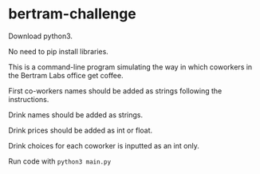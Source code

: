 # bertram-challenge

Download python3.

No need to pip install libraries.

This is a command-line program simulating the way in which coworkers in the Bertram Labs office get coffee.

First co-workers names should be added as strings following the instructions.

Drink names should be added as strings.

Drink prices should be added as int or float.

Drink choices for each coworker is inputted as an int only.

Run code with
`python3 main.py`
